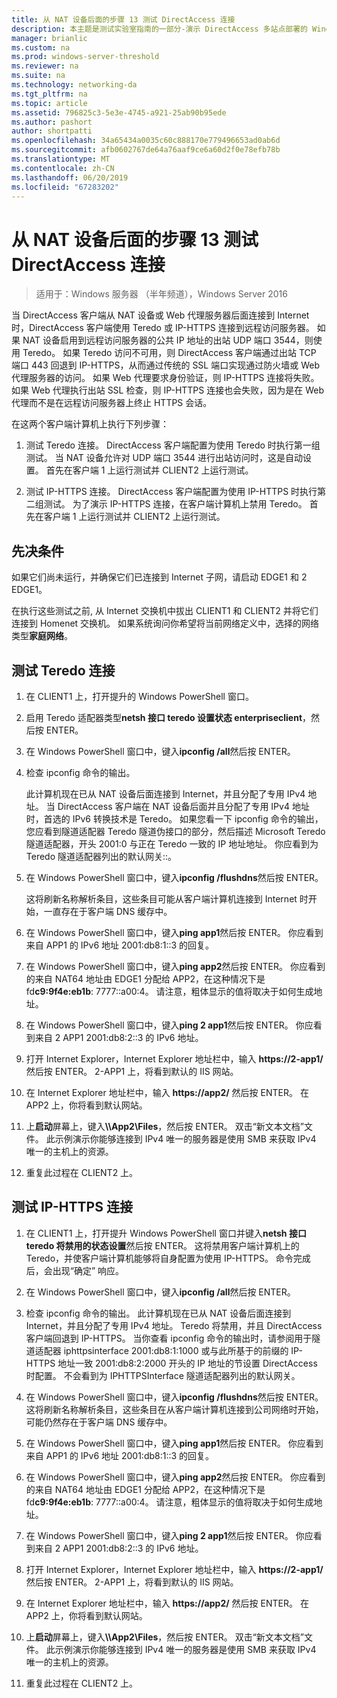 ```yaml
---
title: 从 NAT 设备后面的步骤 13 测试 DirectAccess 连接
description: 本主题是测试实验室指南的一部分-演示 DirectAccess 多站点部署的 Windows Server 2016
manager: brianlic
ms.custom: na
ms.prod: windows-server-threshold
ms.reviewer: na
ms.suite: na
ms.technology: networking-da
ms.tgt_pltfrm: na
ms.topic: article
ms.assetid: 796825c3-5e3e-4745-a921-25ab90b95ede
ms.author: pashort
author: shortpatti
ms.openlocfilehash: 34a65434a0035c60c888170e779496653ad0ab6d
ms.sourcegitcommit: afb0602767de64a76aaf9ce6a60d2f0e78efb78b
ms.translationtype: MT
ms.contentlocale: zh-CN
ms.lasthandoff: 06/20/2019
ms.locfileid: "67283202"
---
```

# <a name="step-13-test-directaccess-connectivity-from-behind-a-nat-device"></a>从 NAT 设备后面的步骤 13 测试 DirectAccess 连接

>适用于：Windows 服务器 （半年频道），Windows Server 2016

当 DirectAccess 客户端从 NAT 设备或 Web 代理服务器后面连接到 Internet 时，DirectAccess 客户端使用 Teredo 或 IP-HTTPS 连接到远程访问服务器。 如果 NAT 设备启用到远程访问服务器的公共 IP 地址的出站 UDP 端口 3544，则使用 Teredo。 如果 Teredo 访问不可用，则 DirectAccess 客户端通过出站 TCP 端口 443 回退到 IP-HTTPS，从而通过传统的 SSL 端口实现通过防火墙或 Web 代理服务器的访问。 如果 Web 代理要求身份验证，则 IP-HTTPS 连接将失败。 如果 Web 代理执行出站 SSL 检查，则 IP-HTTPS 连接也会失败，因为是在 Web 代理而不是在远程访问服务器上终止 HTTPS 会话。  
  
在这两个客户端计算机上执行下列步骤：  
  
1. 测试 Teredo 连接。 DirectAccess 客户端配置为使用 Teredo 时执行第一组测试。 当 NAT 设备允许对 UDP 端口 3544 进行出站访问时，这是自动设置。 首先在客户端 1 上运行测试并 CLIENT2 上运行测试。  
  
2. 测试 IP-HTTPS 连接。 DirectAccess 客户端配置为使用 IP-HTTPS 时执行第二组测试。 为了演示 IP-HTTPS 连接，在客户端计算机上禁用 Teredo。 首先在客户端 1 上运行测试并 CLIENT2 上运行测试。  
  
## <a name="prerequisites"></a>先决条件  
如果它们尚未运行，并确保它们已连接到 Internet 子网，请启动 EDGE1 和 2 EDGE1。  
  
在执行这些测试之前, 从 Internet 交换机中拔出 CLIENT1 和 CLIENT2 并将它们连接到 Homenet 交换机。 如果系统询问你希望将当前网络定义中，选择的网络类型**家庭网络**。  
  
## <a name="TeredoCLIENT1"></a>测试 Teredo 连接  
  
1. 在 CLIENT1 上，打开提升的 Windows PowerShell 窗口。  
  
2. 启用 Teredo 适配器类型**netsh 接口 teredo 设置状态 enterpriseclient**，然后按 ENTER。  
  
3. 在 Windows PowerShell 窗口中，键入**ipconfig /all**然后按 ENTER。  
  
4. 检查 ipconfig 命令的输出。  
  
   此计算机现在已从 NAT 设备后面连接到 Internet，并且分配了专用 IPv4 地址。 当 DirectAccess 客户端在 NAT 设备后面并且分配了专用 IPv4 地址时，首选的 IPv6 转换技术是 Teredo。 如果您看一下 ipconfig 命令的输出，您应看到隧道适配器 Teredo 隧道伪接口的部分，然后描述 Microsoft Teredo 隧道适配器，开头 2001:0 与正在 Teredo 一致的 IP 地址地址。 你应看到为 Teredo 隧道适配器列出的默认网关::。  
  
5. 在 Windows PowerShell 窗口中，键入**ipconfig /flushdns**然后按 ENTER。  
  
   这将刷新名称解析条目，这些条目可能从客户端计算机连接到 Internet 时开始，一直存在于客户端 DNS 缓存中。  
  
6. 在 Windows PowerShell 窗口中，键入**ping app1**然后按 ENTER。 你应看到来自 APP1 的 IPv6 地址 2001:db8:1::3 的回复。  
  
7. 在 Windows PowerShell 窗口中，键入**ping app2**然后按 ENTER。 你应看到的来自 NAT64 地址由 EDGE1 分配给 APP2，在这种情况下是 fd**c9:9f4e:eb1b**: 7777::a00:4。 请注意，粗体显示的值将取决于如何生成地址。  
  
8. 在 Windows PowerShell 窗口中，键入**ping 2 app1**然后按 ENTER。 你应看到来自 2 APP1 2001:db8:2::3 的 IPv6 地址。  
  
9. 打开 Internet Explorer，Internet Explorer 地址栏中，输入 **https://2-app1/** 然后按 ENTER。 2-APP1 上，将看到默认的 IIS 网站。  
  
10. 在 Internet Explorer 地址栏中，输入 **https://app2/** 然后按 ENTER。 在 APP2 上，你将看到默认网站。  
  
11. 上**启动**屏幕上，键入<strong>\\\App2\Files</strong>，然后按 ENTER。 双击“新文本文档”文件。 此示例演示你能够连接到 IPv4 唯一的服务器是使用 SMB 来获取 IPv4 唯一的主机上的资源。  
  
12. 重复此过程在 CLIENT2 上。  
  
## <a name="IPHTTPS_CLIENT1"></a>测试 IP-HTTPS 连接  
  
1. 在 CLIENT1 上，打开提升 Windows PowerShell 窗口并键入**netsh 接口 teredo 将禁用的状态设置**然后按 ENTER。 这将禁用客户端计算机上的 Teredo，并使客户端计算机能够将自身配置为使用 IP-HTTPS。 命令完成后，会出现“确定”  响应。  
  
2. 在 Windows PowerShell 窗口中，键入**ipconfig /all**然后按 ENTER。  
  
3. 检查 ipconfig 命令的输出。 此计算机现在已从 NAT 设备后面连接到 Internet，并且分配了专用 IPv4 地址。 Teredo 将禁用，并且 DirectAccess 客户端回退到 IP-HTTPS。 当你查看 ipconfig 命令的输出时，请参阅用于隧道适配器 iphttpsinterface 2001:db8:1:1000 或与此所基于的前缀的 IP-HTTPS 地址一致 2001:db8:2:2000 开头的 IP 地址的节设置 DirectAccess 时配置。 不会看到为 IPHTTPSInterface 隧道适配器列出的默认网关。  
  
4. 在 Windows PowerShell 窗口中，键入**ipconfig /flushdns**然后按 ENTER。 这将刷新名称解析条目，这些条目在从客户端计算机连接到公司网络时开始，可能仍然存在于客户端 DNS 缓存中。  
  
5. 在 Windows PowerShell 窗口中，键入**ping app1**然后按 ENTER。 你应看到来自 APP1 的 IPv6 地址 2001:db8:1::3 的回复。  
  
6. 在 Windows PowerShell 窗口中，键入**ping app2**然后按 ENTER。 你应看到的来自 NAT64 地址由 EDGE1 分配给 APP2，在这种情况下是 fd**c9:9f4e:eb1b**: 7777::a00:4。 请注意，粗体显示的值将取决于如何生成地址。  
  
7. 在 Windows PowerShell 窗口中，键入**ping 2 app1**然后按 ENTER。 你应看到来自 2 APP1 2001:db8:2::3 的 IPv6 地址。  
  
8. 打开 Internet Explorer，Internet Explorer 地址栏中，输入 **https://2-app1/** 然后按 ENTER。 2-APP1 上，将看到默认的 IIS 网站。  
  
9. 在 Internet Explorer 地址栏中，输入 **https://app2/** 然后按 ENTER。 在 APP2 上，你将看到默认网站。  
  
10. 上**启动**屏幕上，键入<strong>\\\App2\Files</strong>，然后按 ENTER。 双击“新文本文档”文件。 此示例演示你能够连接到 IPv4 唯一的服务器是使用 SMB 来获取 IPv4 唯一的主机上的资源。  
  
11. 重复此过程在 CLIENT2 上。  
  


